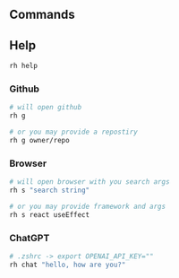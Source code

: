 ## Commands

## Help

```sh
rh help
```

### Github

```sh
# will open github
rh g

# or you may provide a repostiry
rh g owner/repo
```

### Browser

```sh
# will open browser with you search args
rh s "search string"

# or you may provide framework and args
rh s react useEffect
```

### ChatGPT

```sh
# .zshrc -> export OPENAI_API_KEY=""
rh chat "hello, how are you?"
```
